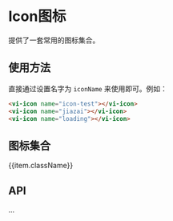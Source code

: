 # Icon图标

提供了一套常用的图标集合。

## 使用方法

直接通过设置名字为 ```iconName``` 来使用即可。例如：
``` html
<vi-icon name="icon-test"></vi-icon> 
<vi-icon name="jiazai"></vi-icon> 
<vi-icon name="loading"></vi-icon>
```
## 图标集合
<div class="vi-icon_box">
  <div class="vi-icon_item" v-for="(item, index) in iconList" :key="index" @click="onCopy(item)">
    <div class="vi-icon_item-content">
      <vi-icon :name="item.className" size="30" ></vi-icon>
      <p class="vi-icon_text">{{item.className}}</p>
    </div>
  </div>
</div>

## API
...

<script>
export default {
  data() {
    return {
      iconList: [
        {
          className: 'search'
        },
        {
          className: 'warning'
        },
        {
          className: 'error'
        },
        {
          className: 'info'
        },
        {
          className: 'close'
        },
      ]
    }
  },
  methods: {
    onCopy(item) {
      let textarea = document.createElement('textarea')
      textarea.innerHTML = `<vi-icon name="${item.className}"></vi-icon>`
      document.body.appendChild(textarea)
      textarea.select()
      document.execCommand("copy")
     
      this.$message({
        content: '复制成功',
      })
      document.body.removeChild(textarea)
    }
  }
}
</script>
